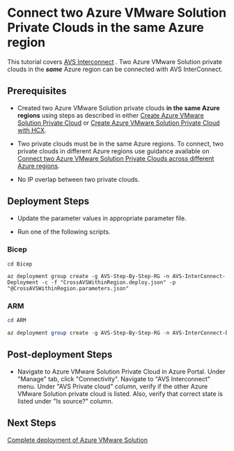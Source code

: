 # Connect two Azure VMware Solution Private Clouds in the same Azure region

This tutorial covers [AVS Interconnect](https://docs.microsoft.com/azure/azure-vmware/connect-multiple-private-clouds-same-region?WT.mc_id=Portal-VMCP) . Two Azure VMware Solution private clouds in the ***same*** Azure region can be connected with AVS InterConnect.

## Prerequisites

* Created two Azure VMware Solution private clouds **in the same Azure regions** using steps as described in either [Create Azure VMware Solution Private Cloud](../../PrivateCloud/AVS-PrivateCloud/readme.md) or [Create Azure VMware Solution Private Cloud with HCX](../../PrivateCloud/AVS-PrivateCloud-WithHCX/readme.md).

* Two private clouds must be in the same Azure regions. To connect, two private clouds in different Azure regions use guidance available on [Connect two Azure VMware Solution Private Clouds across different Azure regions](../../Networking/AVS-to-AVS-CrossRegion-GlobalReach/readme.md).

* No IP overlap between two private clouds.

## Deployment Steps

* Update the parameter values in appropriate parameter file.

* Run one of the following scripts.

### Bicep

```azurecli-interactive
cd Bicep

az deployment group create -g AVS-Step-By-Step-RG -n AVS-InterConnect-Deployment -c -f "CrossAVSWithinRegion.deploy.json" -p "@CrossAVSWithinRegion.parameters.json"
```

### ARM

```powershell
cd ARM

az deployment group create -g AVS-Step-By-Step-RG -n AVS-InterConnect-Deployment -c -f "CrossAVSWithinRegion.deploy.json" -p "@CrossAVSWithinRegion.parameters.json"
```

## Post-deployment Steps

* Navigate to Azure VMware Solution Private Cloud in Azure Portal. Under "Manage" tab, click "Connectivity". Navigate to "AVS Interconnect" menu. Under "AVS Private cloud" column, verify if the other Azure VMware Solution private cloud is listed. Also, verify that correct state is listed under "Is source?" column.

## Next Steps

[Complete deployment of Azure VMware Solution](../../../AVS-Landing-Zone/SingleRegion/readme.md)
